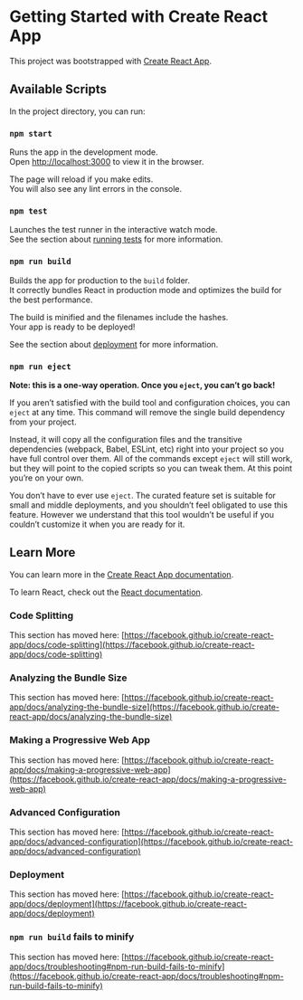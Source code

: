 # Getting Started with Create React App

This project was bootstrapped with [Create React App](https://github.com/facebook/create-react-app).

## Available Scripts

In the project directory, you can run:

### `npm start`

Runs the app in the development mode.\
Open [http://localhost:3000](http://localhost:3000) to view it in the browser.

The page will reload if you make edits.\
You will also see any lint errors in the console.

### `npm test`

Launches the test runner in the interactive watch mode.\
See the section about [running tests](https://facebook.github.io/create-react-app/docs/running-tests) for more information.

### `npm run build`

Builds the app for production to the `build` folder.\
It correctly bundles React in production mode and optimizes the build for the best performance.

The build is minified and the filenames include the hashes.\
Your app is ready to be deployed!

See the section about [deployment](https://facebook.github.io/create-react-app/docs/deployment) for more information.

### `npm run eject`

**Note: this is a one-way operation. Once you `eject`, you can’t go back!**

If you aren’t satisfied with the build tool and configuration choices, you can `eject` at any time. This command will remove the single build dependency from your project.

Instead, it will copy all the configuration files and the transitive dependencies (webpack, Babel, ESLint, etc) right into your project so you have full control over them. All of the commands except `eject` will still work, but they will point to the copied scripts so you can tweak them. At this point you’re on your own.

You don’t have to ever use `eject`. The curated feature set is suitable for small and middle deployments, and you shouldn’t feel obligated to use this feature. However we understand that this tool wouldn’t be useful if you couldn’t customize it when you are ready for it.

## Learn More

You can learn more in the [Create React App documentation](https://facebook.github.io/create-react-app/docs/getting-started).

To learn React, check out the [React documentation](https://reactjs.org/).

### Code Splitting

This section has moved here: [https://facebook.github.io/create-react-app/docs/code-splitting](https://facebook.github.io/create-react-app/docs/code-splitting)

### Analyzing the Bundle Size

This section has moved here: [https://facebook.github.io/create-react-app/docs/analyzing-the-bundle-size](https://facebook.github.io/create-react-app/docs/analyzing-the-bundle-size)

### Making a Progressive Web App

This section has moved here: [https://facebook.github.io/create-react-app/docs/making-a-progressive-web-app](https://facebook.github.io/create-react-app/docs/making-a-progressive-web-app)

### Advanced Configuration

This section has moved here: [https://facebook.github.io/create-react-app/docs/advanced-configuration](https://facebook.github.io/create-react-app/docs/advanced-configuration)

### Deployment

This section has moved here: [https://facebook.github.io/create-react-app/docs/deployment](https://facebook.github.io/create-react-app/docs/deployment)

### `npm run build` fails to minify

This section has moved here: [https://facebook.github.io/create-react-app/docs/troubleshooting#npm-run-build-fails-to-minify](https://facebook.github.io/create-react-app/docs/troubleshooting#npm-run-build-fails-to-minify)

<!-- import React, { Component } from 'react';
import './Filters.css'

class Filters extends Component {
 handleClick = () => {
  const collapse = document.getElementsByClassName("collapsible");
  let i;
  for (i = 0; i < collapse.length; i++) {
  collapse[i].onclick = function() {
    this.classList.toggle("active");
    const panel = this.nextElementSibling;
    if (panel.style.maxHeight){
      panel.style.maxHeight = null;
    } else {
      panel.style.maxHeight = panel.scrollHeight + "px";
    } 
  }
}
 }

render() {
return (
	<div>
<h5>FILTERS</h5>
<button type="button" className="active collapsible" onClick={this.handleClick}>Material</button>
<div className="content"><br />
  <input type="checkbox" />
  <label>{this.props.facets[0].values[0].value}</label> <span className="count">({this.props.facets[0].values[0].count})</span><br />
</div>
<button type="button" className="active collapsible" onClick={this.handleClick}>Color</button>
<div className="content">
  <input type="checkbox" />
  <label>{this.props.facets[1].values[0].value}</label> <span className="count">({this.props.facets[1].values[0].count})</span><br />
</div>
<button type="button" className="active collapsible" onClick={this.handleClick}>Price</button>
<div className="content">
<input type="checkbox" />
  <label>{this.props.facets[2].values[0].value}</label> <span className="count">({this.props.facets[2].values[0].count})</span><br />
</div>
</div>

);
}
}

export default Filters; -->